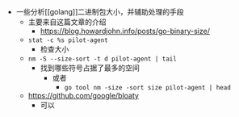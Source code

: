 - 一些分析[[golang]]二进制包大小，并辅助处理的手段
	- 主要来自这篇文章的介绍
		- https://blog.howardjohn.info/posts/go-binary-size/
	- `stat -c %s pilot-agent`
		- 检查大小
	- `nm -S --size-sort -t d pilot-agent | tail`
		- 找到哪些符号占据了最多的空间
			- 或者
				- `go tool nm -size -sort size pilot-agent | head`
	- https://github.com/google/bloaty
		- 可以
